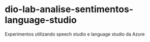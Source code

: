 # dio-lab-analise-sentimentos-language-studio
Experimentos utilizando speech studio e language studio da Azure
